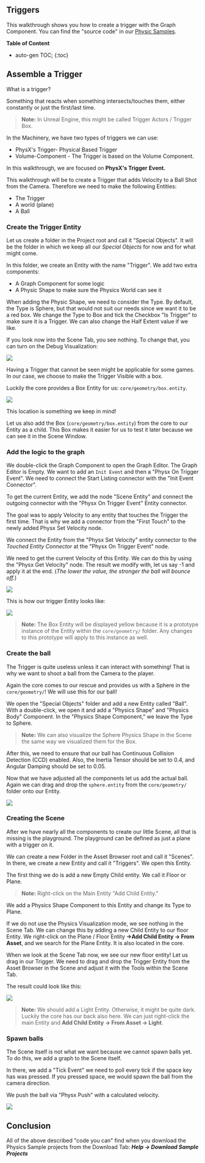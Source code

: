 ## Triggers

This walkthrough shows you how to create a trigger with the Graph Component. You can find the "source code" in our [Physic Samples](https://ourmachinery.com/samples.html).

**Table of Content**

* auto-gen TOC;
{:toc}

## Assemble a Trigger

What is a trigger? 

Something that reacts when something intersects/touches them, either constantly or just the first/last time.



> **Note:** In Unreal Engine, this might be called Trigger Actors / Trigger Box. 



In the Machinery, we have two types of triggers we can use:

- PhysX's Trigger- Physical Based Trigger
- Volume-Component - The Trigger is based on the Volume Component.

In this walkthrough, we are focused on **PhysX's Trigger** **Event.**



This walkthrough will be to create a Trigger that adds Velocity to a Ball Shot from the Camera. Therefore we need to make the following Entities:

- The Trigger
- A world (plane)
- A Ball



### Create the Trigger Entity

Let us create a folder in the Project root and call it "Special Objects". It will be the folder in which we keep all our *Special Objects* for now and for what might come.

In this folder, we create an Entity with the name "Trigger". We add two extra components:

- A Graph Component for some logic
- A Physic Shape to make sure the Physics World can see it

When adding the Physic Shape, we need to consider the Type. By default, the Type is Sphere, but that would not suit our needs since we want it to be a red box. We change the Type to Box and tick the Checkbox "Is Trigger" to make sure it is a Trigger. We can also change the Half Extent value if we like.

If you look now into the Scene Tab, you see nothing. To change that, you can turn on the Debug Visualization:

![](https://www.dropbox.com/s/jp8oxoz8zl0f5d7/tm_tut_physics_viz.png?dl=1)

Having a Trigger that cannot be seen might be applicable for some games. In our case, we choose to make the Trigger Visible with a box.

Luckily the core provides a Box Entity for us: `core/geometry/box.entity`. 

![](https://www.dropbox.com/s/xd9gjg8pbw6p8kj/tm_tut_physics_core_gom.png?dl=1)

This location is something we keep in mind!

Let us also add the Box (`core/geometry/box.entity`) from the core to our Entity as a child. This Box makes it easier for us to test it later because we can see it in the Scene Window.


###  Add the logic to the graph

We double-click the Graph Component to open the Graph Editor. The Graph Editor is Empty. We want to add an `Init Event` and then a "Physx On Trigger Event". We need to connect the Start Listing connector with the "Init Event Connector".

To get the current Entity, we add the node "Scene Entity" and connect the outgoing connector with the "Physx On Trigger Event" Entity connector. 

The goal was to apply Velocity to any entity that touches the Trigger the first time. That is why we add a connector from the "First Touch" to the newly added Physx Set Velocity node.

We connect the Entity from the "Physx Set Velocity" entity connector to the *Touched Entity Connector* at the "Physx On Trigger Event" node. 

We need to get the current Velocity of this Entity. We can do this by using the "Physx Get Velocity" node. The result we modify with, let us say -1 and apply it at the end. (*The lower the value, the stronger the ball will bounce off.*)

![](https://www.dropbox.com/s/g8yhrs5e7wugau4/tm_tut_physics_graph_trigger_event.png?dl=1)


This is how our trigger Entity looks like:

![](https://www.dropbox.com/s/njipx8mfsjsqcgj/tm_tut_physics_trigger_entity.png?dl=1)

> **Note:** The Box Entity will be displayed yellow because it is a prototype instance of the Entity within the `core/geometry/` folder. Any changes to this prototype will apply to this instance as well. 


### Create the ball

The Trigger is quite useless unless it can interact with something! That is why we want to shoot a ball from the Camera to the player.

Again the core comes to our rescue and provides us with a Sphere in the `core/geometry/`! We will use this for our ball!



We open the "Special Objects" folder and add a new Entity called "Ball". With a double-click, we open it and add a "Physics Shape" and "Physics Body" Component. In the  "Physics Shape Component," we leave the Type to Sphere. 



> **Note:** We can also visualize the Sphere Physics Shape in the Scene the same way we visualized them for the Box.



After this, we need to ensure that our ball has Continuous Collision Detection (CCD) enabled. Also, the Inertia Tensor should be set to 0.4, and Angular Damping should be set to 0.05.



Now that we have adjusted all the components let us add the actual ball. Again we can drag and drop the `sphere.entity` from the `core/geometry/` folder onto our Entity.

![](https://www.dropbox.com/s/xd9gjg8pbw6p8kj/tm_tut_physics_core_gom.png?dl=1)



### Creating the Scene

After we have nearly all the components to create our little Scene, all that is missing is the playground. The playground can be defined as just a plane with a trigger on it.



We can create a new Folder in the Asset Browser root and call it "Scenes". In there, we create a new Entity and call it "Triggers". We open this Entity.

The first thing we do is add a new Empty Child entity. We call it Floor or Plane. 



>  **Note:** Right-click on the Main Entity "Add Child Entity."



We add a Physics Shape Component to this Entity and change its Type to Plane.

If we do not use the Physics Visualization mode, we see nothing in the Scene Tab. We can change this by adding a new Child Entity to our floor Entity. We right-click on the Plane / Floor Entity **->Add Child Entity -> From Asset**, and we search for the Plane Entity. It is also located in the core.



When we look at the Scene Tab now, we see our new floor entity! Let us drag in our Trigger. We need to drag and drop the Trigger Entity from the Asset Browser in the Scene and adjust it with the Tools within the Scene Tab.

The result could look like this:

![](https://www.dropbox.com/s/w4xqxvhcblinopu/tm_tut_physics_trigger_scene.png?dl=1)



>  **Note:** We should add a Light Entity. Otherwise, it might be quite dark. Luckily the core has our back also here. We can just right-click the main Entity and **Add Child Entity -> From Asset -> Light**.



### Spawn balls

The Scene itself is not what we want because we cannot spawn balls yet. To do this, we add a graph to the Scene itself.

In there, we add a "Tick Event" we need to poll every tick if the space key has was pressed. If you pressed space, we would spawn the ball from the camera direction. 

We push the ball via "Physx Push" with a calculated velocity.

![](https://www.dropbox.com/s/q9k4qp08lumgzef/tm_tut_physics_graph_spawn_ball.png?dl=1)



## Conclusion

All of the above described "code you can" find when you download the Physics Sample projects from the Download Tab: ***Help -> Download Sample Projects*** 
